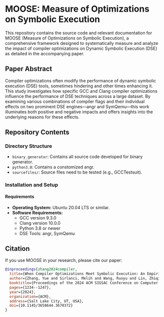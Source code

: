 
# MOOSE: Measure of Optimizations on Symbolic Execution

This repository contains the source code and relevant documentation for MOOSE (Measure of Optimizations on Symbolic Execution), a comprehensive framework designed to systematically measure and analyze the impact of compiler optimizations on Dynamic Symbolic Execution (DSE) as detailed in the accompanying paper.

## Paper Abstract

Compiler optimizations often modify the performance of dynamic symbolic execution (DSE) tools, sometimes hindering and other times enhancing it. This study investigates how specific GCC and Clang compiler optimizations influence the performance of DSE techniques across a large dataset. By examining various combinations of compiler flags and their individual effects on two prominent DSE engines—angr and SymQemu—this work illuminates both positive and negative impacts and offers insights into the underlying reasons for these effects.

## Repository Contents

### Directory Structure

- `binary_generator`: Contains all source code developed for binary generator.
- `python3.8`: Contains a constomized angr. 
- `sourcefiles/`: Source files need to be tested (e.g., GCCTestsuit).

### Installation and Setup

#### Requirements

- **Operating System:** Ubuntu 20.04 LTS or similar.
- **Software Requirements:**
  - GCC version 9.3.0
  - Clang version 10.0.0
  - Python 3.8 or newer
  - DSE Tools: angr, SymQemu

## Citation

If you use MOOSE in your research, please cite our paper:

```bibtex
@inproceedings{zhang2024compiler,
  title={When Compiler Optimizations Meet Symbolic Execution: An Empirical Study},
  author={Zhang, Yue and Sirlanci, Melih and Wang, Ruoyu and Lin, Zhiqiang},
  booktitle={Proceedings of the 2024 ACM SIGSAC Conference on Computer and Communications Security},
  pages={1234--1247},
  year={2024},
  organization={ACM},
  address={Salt Lake City, UT, USA},
  doi={10.1145/3658644.3670372}
}
